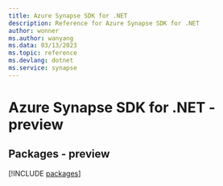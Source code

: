 ```yaml
---
title: Azure Synapse SDK for .NET
description: Reference for Azure Synapse SDK for .NET
author: wonner
ms.author: wanyang
ms.data: 03/13/2023
ms.topic: reference
ms.devlang: dotnet
ms.service: synapse
---
```

# Azure Synapse SDK for .NET - preview
## Packages - preview
[!INCLUDE [packages](synapse-index.md)]